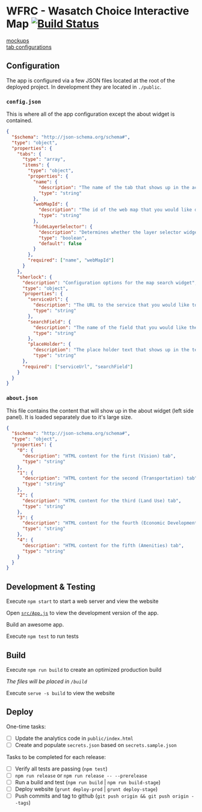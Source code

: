 # WFRC - Wasatch Choice Interactive Map [![Build Status](https://travis-ci.com/agrc/wfrc.svg?branch=master)](https://travis-ci.com/agrc/wfrc)

[mockups](https://docs.google.com/presentation/d/1m30EQch-gXr4IczSRmM9TthAMsiAgCITS3Qo9C-tZkU/edit#slide=id.g5750aa3557_0_0)  
[tab configurations](https://docs.google.com/presentation/d/1m30EQch-gXr4IczSRmM9TthAMsiAgCITS3Qo9C-tZkU/edit#slide=id.g5e23978382_4_165)  

## Configuration

The app is configured via a few JSON files located at the root of the deployed project. In development they are located in `./public`.

### `config.json`
This is where all of the app configuration except the about widget is contained.
```json
{
  "$schema": "http://json-schema.org/schema#",
  "type": "object",
  "properties": {
    "tabs": {
      "type": "array",
      "items": {
        "type": "object",
        "properties": {
          "name": {
            "description": "The name of the tab that shows up in the actual tab control",
            "type": "string"
          },
          "webMapId": {
            "description": "The id of the web map that you would like displayed in the tab",
            "type": "string"
          },
          "hideLayerSelector": {
            "description": "Determines whether the layer selector widget is displayed or not",
            "type": "boolean",
            "default": false
          }
        },
        "required": ["name", "webMapId"]
      }
    },
    "sherlock": {
      "description": "Configuration options for the map search widget",
      "type": "object",
      "properties": {
        "serviceUrl": {
          "description": "The URL to the service that you would like to search features on.",
          "type": "string"
        },
        "searchField": {
          "description": "The name of the field that you would like the search to be applied to.",
          "type": "string"
        },
        "placeHolder": {
          "description": "The place holder text that shows up in the text box before a user starts typing.",
          "type": "string"
      },
      "required": ["serviceUrl", "searchField"]
    }
  }
}
```

### `about.json`
This file contains the content that will show up in the about widget (left side panel). It is loaded separately due to it's large size.
```json
{
  "$schema": "http://json-schema.org/schema#",
  "type": "object",
  "properties": {
    "0": {
      "description": "HTML content for the first (Vision) tab",
      "type": "string"
    },
    "1": {
      "description": "HTML content for the second (Transportation) tab",
      "type": "string"
    },
    "2": {
      "description": "HTML content for the third (Land Use) tab",
      "type": "string"
    },
    "3": {
      "description": "HTML content for the fourth (Economic Development) tab",
      "type": "string"
    },
    "4": {
      "description": "HTML content for the fifth (Amenities) tab",
      "type": "string"
    }
  }
}
```

## Development & Testing

Execute `npm start` to start a web server and view the website

Open [`src/App.js`](src/App.js) to view the development version of the app.

Build an awesome app.

Execute `npm test` to run tests

## Build

Execute `npm run build` to create an optimized production build

_The files will be placed in `/build`_

Execute `serve -s build` to view the website

## Deploy

One-time tasks:

- [ ] Update the analytics code in `public/index.html`
- [ ] Create and populate `secrets.json` based on `secrets.sample.json`

Tasks to be completed for each release:

- [ ] Verify all tests are passing (`npm test`)
- [ ] `npm run release` or `npm run release -- --prerelease`
- [ ] Run a build and test (`npm run build` | `npm run build-stage`)
- [ ] Deploy website (`grunt deploy-prod` | `grunt deploy-stage`)
- [ ] Push commits and tag to github (`git push origin && git push origin --tags`)
